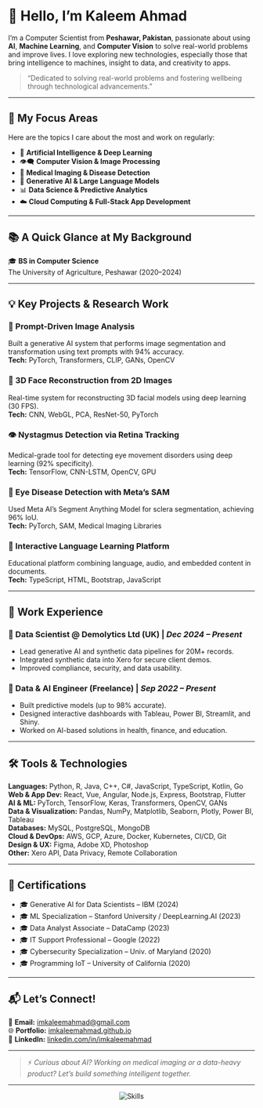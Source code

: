 # 👋 Hello, I’m Kaleem Ahmad

I’m a Computer Scientist from **Peshawar, Pakistan**, passionate about using **AI**, **Machine Learning**, and **Computer Vision** to solve real-world problems and improve lives. I love exploring new technologies, especially those that bring intelligence to machines, insight to data, and creativity to apps.

> “Dedicated to solving real-world problems and fostering wellbeing through technological advancements.”

---

## 🔬 My Focus Areas

Here are the topics I care about the most and work on regularly:

- 🧠 **Artificial Intelligence & Deep Learning**
- 👁️‍🗨️ **Computer Vision & Image Processing**
- 🧬 **Medical Imaging & Disease Detection**
- 🧠 **Generative AI & Large Language Models**
- 📊 **Data Science & Predictive Analytics**
- ☁️ **Cloud Computing & Full-Stack App Development**

---

## 📚 A Quick Glance at My Background

🎓 **BS in Computer Science**  
The University of Agriculture, Peshawar (2020–2024)  

---

## 💡 Key Projects & Research Work

### 🔬 Prompt-Driven Image Analysis
Built a generative AI system that performs image segmentation and transformation using text prompts with 94% accuracy.  
**Tech:** PyTorch, Transformers, CLIP, GANs, OpenCV

### 👤 3D Face Reconstruction from 2D Images
Real-time system for reconstructing 3D facial models using deep learning (30 FPS).  
**Tech:** CNN, WebGL, PCA, ResNet-50, PyTorch

### 👁️ Nystagmus Detection via Retina Tracking
Medical-grade tool for detecting eye movement disorders using deep learning (92% specificity).  
**Tech:** TensorFlow, CNN-LSTM, OpenCV, GPU

### 🧿 Eye Disease Detection with Meta’s SAM
Used Meta AI’s Segment Anything Model for sclera segmentation, achieving 96% IoU.  
**Tech:** PyTorch, SAM, Medical Imaging Libraries

### 📘 Interactive Language Learning Platform
Educational platform combining language, audio, and embedded content in documents.  
**Tech:** TypeScript, HTML, Bootstrap, JavaScript

---

## 🧠 Work Experience

### 🔬 Data Scientist @ **Demolytics Ltd (UK)** | *Dec 2024 – Present*
- Lead generative AI and synthetic data pipelines for 20M+ records.
- Integrated synthetic data into Xero for secure client demos.
- Improved compliance, security, and data usability.

### 🧠 Data & AI Engineer (Freelance) | *Sep 2022 – Present*
- Built predictive models (up to 98% accurate).
- Designed interactive dashboards with Tableau, Power BI, Streamlit, and Shiny.
- Worked on AI-based solutions in health, finance, and education.

---

## 🛠️ Tools & Technologies

**Languages:** Python, R, Java, C++, C#, JavaScript, TypeScript, Kotlin, Go  
**Web & App Dev:** React, Vue, Angular, Node.js, Express, Bootstrap, Flutter  
**AI & ML:** PyTorch, TensorFlow, Keras, Transformers, OpenCV, GANs  
**Data & Visualization:** Pandas, NumPy, Matplotlib, Seaborn, Plotly, Power BI, Tableau  
**Databases:** MySQL, PostgreSQL, MongoDB  
**Cloud & DevOps:** AWS, GCP, Azure, Docker, Kubernetes, CI/CD, Git  
**Design & UX:** Figma, Adobe XD, Photoshop  
**Other:** Xero API, Data Privacy, Remote Collaboration

---

## 📜 Certifications

- 🎓 Generative AI for Data Scientists – IBM (2024)
- 🎓 ML Specialization – Stanford University / DeepLearning.AI (2023)
- 🎓 Data Analyst Associate – DataCamp (2023)
- 🎓 IT Support Professional – Google (2022)
- 🎓 Cybersecurity Specialization – Univ. of Maryland (2020)
- 🎓 Programming IoT – University of California (2020)

---

## 📬 Let’s Connect!

💌 **Email:** [imkaleemahmad@gmail.com](mailto:imkaleemahmad@gmail.com)  
🌐 **Portfolio:** [imkaleemahmad.github.io](https://imkaleemahmad.github.io)  
💼 **LinkedIn:** [linkedin.com/in/imkaleemahmad](https://linkedin.com/in/imkaleemahmad)  

---

> ⚡ *Curious about AI? Working on medical imaging or a data-heavy product? Let’s build something intelligent together.*

---

<p align="center">
  <img src="https://skillicons.dev/icons?i=py,pytorch,tensorflow,js,react,java,kotlin,nodejs,postgres,git,github,docker,aws,azure,gcp,oracle&theme=dark" alt="Skills" />
</p>
